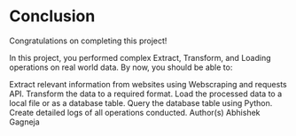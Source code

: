 # Conclusion
Congratulations on completing this project!

In this project, you performed complex Extract, Transform, and Loading operations on real world data. By now, you should be able to:

Extract relevant information from websites using Webscraping and requests API.
Transform the data to a required format.
Load the processed data to a local file or as a database table.
Query the database table using Python.
Create detailed logs of all operations conducted.
Author(s)
Abhishek Gagneja
